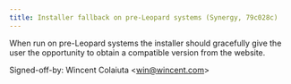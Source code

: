 ```yaml
---
title: Installer fallback on pre-Leopard systems (Synergy, 79c028c)
---
```


When run on pre-Leopard systems the installer should gracefully give the user the opportunity to obtain a compatible version from the website.

Signed-off-by: Wincent Colaiuta &lt;win@wincent.com&gt;
